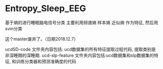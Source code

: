 # Entropy_Sleep_EEG
基于熵的进行睡眠脑电信号分类
主要利用频谱熵  样本熵 近似熵 作为特征, 然后用svm分类

这个master废弃了。（日期2018.12.7）

ucdSD-code   文件夹内容包括: ucd数据集的所有特征提取过程代码, 提取类别是非深睡期的深睡期.
ucd-slp-feature  文件夹内容包括:ucd数据集和slp数据集的特征, 和训练分类器和预测准确度的代码




